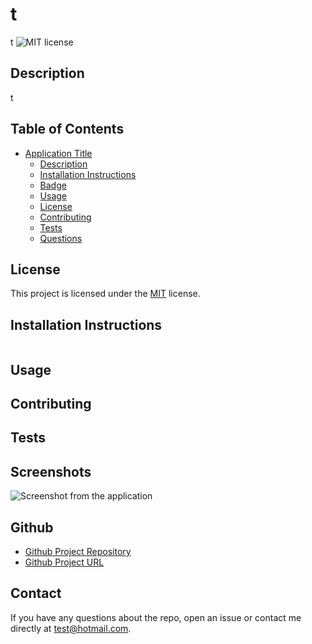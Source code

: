 
  # t
  t ![MIT license](
  https://img.shields.io/badge/license-MIT-green
)
  
  ## Description
  t
  
  ## Table of Contents
  - [Application Title](#application-title)
    - [Description](#description-of-application)
    - [Installation Instructions](#installation-instructions)
    - [Badge](#badge)
    - [Usage](#usage)
    - [License](#license)
    - [Contributing](#contributing)
    - [Tests](#tests)
    - [Questions](#questions)
  



  ## License

  
  This project is licensed under the  [MIT](https://opensource.org/licenses/MIT) license.
  


  ## Installation Instructions
  ```
  
  ```


  ## Usage
  

  
  ## Contributing
  

  
  ## Tests
  

  
  ## Screenshots 
  ![Screenshot from the application](./assets/images/)


  ## Github 
  - [Github Project Repository](https://github.com/vilmaq/readme-generator) 
  - [Github Project URL](vqerama) 
  

  ## Contact
  If you have any questions about the repo, open an issue or contact me directly at test@hotmail.com. 